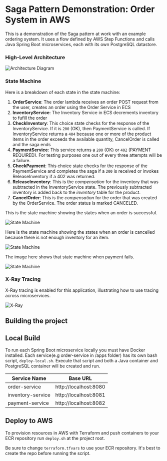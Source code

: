 # Saga Pattern Demonstration: Order System in AWS

This is a demonstration of the Saga pattern at work with an example ordering system.  It uses a flow defined by AWS Step Functions and calls Java Spring Boot microservices, each with its own PostgreSQL datastore. 


### High-Level Architecture ###

![Architecture Diagram](images/ordersystem.png)




### State Machine ###

Here is a breakdown of each state in the state machine:

1) **OrderService**: The order lambda receives an order POST request from the user, creates an order using the Order Service in ECS 
2) **InventoryService**: The Inventory Service in ECS decrements inventory to fufill the order 
3) **CheckInventory**: This choice state checks for the response of the InventoryService. If it is `200` (OK), then PaymentService is called.  If InventoryService returns a `404` because one or more of the product items in the order exceeds the available quantity, CancelOrder is called and the saga ends 
4) **PaymentService**: This service returns a `200` (OK) or `402` (PAYMENT REQUIRED). For testing purposes one out of every three attempts will be a failure.  
5) **CheckPayment**: This choice state checks for the response of the PaymentService and completes the saga if a `200` is received or invokes ReleaseInventory if a 402 was returned. 
6) **ReleaseInventory**: This is the _compensation_ for the inventory that was subtracted in the InventoryService state.  The previously subtracted inventory is added back to the _inventory_ table for the product.
7) **CancelOrder**: This is the _compensation_ for the order that was created by the OrderService.  The order status is marked CANCELED. 

This is the state machine showing the states when an order is successful.

![State Machine](images/step-functions-successful-payment.png)

Here is the state machine showing the states when an order is cancelled because there is not enough inventory for an item.

![State Machine](images/step-functions-insufficient-inventory.png)

The image here shows that state machine when payment fails.

![State Machine](images/step-functions-failed-payment.png)




### X-Ray Tracing ###

X-Ray tracing is enabled for this application, illustrating how to use tracing across microservices.

![X-Ray](images/x-ray-trace-map.jpg)


## Building the project ## 

## Local Build ## 

To run each Spring Boot microservice locally you must have Docker installed.  Each service(e.g order-service in /apps folder) has its own bash script, `deploy-local.sh`.  Execute that script and both a Java container and PostgreSQL container will be created and run.


| Service Name | Base URL | 
|----------|----------|
| order-service | http://localhost:8080 |
| inventory-service | http://localhost:8081 |
| payment-service | http://localhost:8082 |



## Deploy to AWS ##

To provision resources in AWS with Terraform and push containers to your ECR repository run `deploy.sh` at the project root.  

Be sure to change `terraform.tfvars` to use your ECR repository. It's best to create the repo before running the script. 

